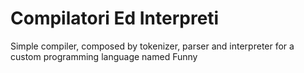 # Compilatori Ed Interpreti
Simple compiler, composed by tokenizer, parser and interpreter for a custom programming language named Funny
